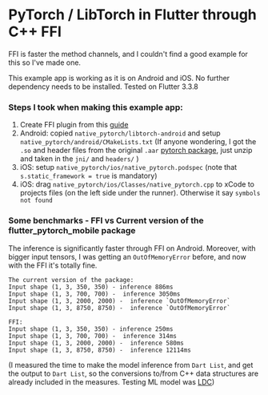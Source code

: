 # PyTorch / LibTorch in Flutter through C++ FFI

FFI is faster the method channels, and I couldn't find a good example for this so I've made one.

This example app is working as it is on Android and iOS. No further dependency needs to be installed. Tested on Flutter 3.3.8

### Steps I took when making this example app:
1. Create FFI plugin from this [guide](https://docs.flutter.dev/development/platform-integration/android/c-interop)
2. Android: copied `native_pytorch/libtorch-android` and setup `native_pytorch/android/CMakeLists.txt` (If anyone wondering, I got the `.so` and header files from the original `.aar` [pytorch package](https://mvnrepository.com/artifact/org.pytorch/pytorch_android/1.13.0), just unzip and taken in the `jni/` and `headers/` )
3. iOS: setup `native_pytorch/ios/native_pytorch.podspec` (note that `s.static_framework = true` is mandatory)
4. iOS: drag `native_pytorch/ios/Classes/native_pytorch.cpp` to xCode to projects files (on the left side under the runner). Otherwise it say `symbols not found`


### Some benchmarks - FFI vs Current version of the flutter_pytorch_mobile package

The inference is significantly faster through FFI on Android. Moreover, with bigger input tensors, I was getting an `OutOfMemoryError` before, and now with the FFI it's totally fine.

```
The current version of the package:
Input shape (1, 3, 350, 350) - inference 886ms
Input shape (1, 3, 700, 700) -  inference 3050ms
Input shape (1, 3, 2000, 2000) -  inference `OutOfMemoryError`
Input shape (1, 3, 8750, 8750) -  inference `OutOfMemoryError`

FFI:
Input shape (1, 3, 350, 350) - inference 250ms
Input shape (1, 3, 700, 700) -  inference 314ms
Input shape (1, 3, 2000, 2000) -  inference 580ms
Input shape (1, 3, 8750, 8750) -  inference 12114ms
```

(I measured the time to make the model inference from `Dart List`, and get the output to `Dart List`, so the conversions to/from C++ data structures are already included in the measures. Testing ML model was [LDC](https://github.com/xavysp/LDC))
